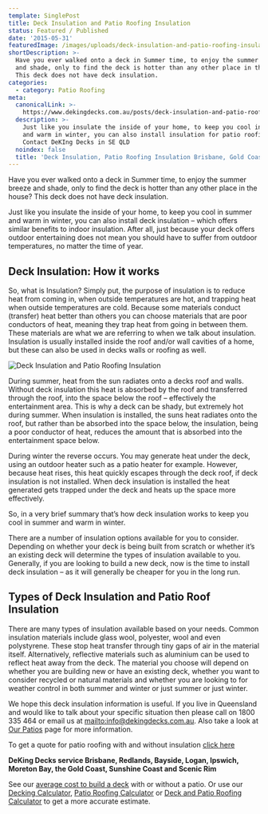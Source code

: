 ```yaml
---
template: SinglePost
title: Deck Insulation and Patio Roofing Insulation
status: Featured / Published
date: '2015-05-31'
featuredImage: /images/uploads/deck-insulation-and-patio-roofing-insulation-deking-decks.jpg
shortDescription: >-
  Have you ever walked onto a deck in Summer time, to enjoy the summer breeze
  and shade, only to find the deck is hotter than any other place in the house?
  This deck does not have deck insulation.
categories:
  - category: Patio Roofing
meta:
  canonicalLink: >-
    https://www.dekingdecks.com.au/posts/deck-insulation-and-patio-roofing-insulation/
  description: >-
    Just like you insulate the inside of your home, to keep you cool in summer
    and warm in winter, you can also install insulation for patio roofing.
    Contact DeKIng Decks in SE QLD
  noindex: false
  title: 'Deck Insulation, Patio Roofing Insulation Brisbane, Gold Coast, SE QLD'
---
```

Have you ever walked onto a deck in Summer time, to enjoy the summer breeze and shade, only to find the deck is hotter than any other place in the house? This deck does not have deck insulation.

Just like you insulate the inside of your home, to keep you cool in summer and warm in winter, you can also install deck insulation – which offers similar benefits to indoor insulation. After all, just because your deck offers outdoor entertaining does not mean you should have to suffer from outdoor temperatures, no matter the time of year.

## Deck Insulation: How it works

So, what is Insulation? Simply put, the purpose of insulation is to reduce heat from coming in, when outside temperatures are hot, and trapping heat when outside temperatures are cold. Because some materials conduct (transfer) heat better than others you can choose materials that are poor conductors of heat, meaning they trap heat from going in between them. These materials are what we are referring to when we talk about insulation.  Insulation is usually installed inside the roof and/or wall cavities of a home, but these can also be used in decks walls or roofing as well.

![Deck Insulation and Patio Roofing Insulation](/images/uploads/deck-insulation-and-patio-roofing-insulation-deking-decks.jpg)

During summer, heat from the sun radiates onto a decks roof and walls. Without deck insulation this heat is absorbed by the roof and transferred through the roof, into the space below the roof – effectively the entertainment area. This is why a deck can be shady, but extremely hot during summer. When insulation is installed, the suns heat radiates onto the roof, but rather than be absorbed into the space below, the insulation, being a poor conductor of heat, reduces the amount that is absorbed into the entertainment space below.

During winter the reverse occurs. You may generate heat under the deck, using an outdoor heater such as a patio heater for example. However, because heat rises, this heat quickly escapes through the deck roof, if deck insulation is not installed. When deck insulation is installed the heat generated gets trapped under the deck and heats up the space more effectively.

So, in a very brief summary that’s how deck insulation works to keep you cool in summer and warm in winter.

There are a number of insulation options available for you to consider. Depending on whether your deck is being built from scratch or whether it’s an existing deck will determine the types of insulation available to you. Generally, if you are looking to build a new deck, now is the time to install deck insulation – as it will generally be cheaper for you in the long run.

## Types of Deck Insulation and Patio Roof Insulation

There are many types of insulation available based on your needs. Common insulation materials include glass wool, polyester, wool and even polystyrene. These stop heat transfer through tiny gaps of air in the material itself. Alternatively, reflective materials such as aluminium can be used to reflect heat away from the deck. The material you choose will depend on whether you are building new or have an existing deck, whether you want to consider recycled or natural materials and whether you are looking to for weather control in both summer and winter or just summer or just winter.

We hope this deck insulation information is useful. If you live in Queensland and would like to talk about your specific situation then please call on 1800 335 464 or email us at <mailto:info@dekingdecks.com.au>. Also take a look at [Our Patios](https://www.dekingdecks.com.au/services/) page for more information.

To get a quote for patio roofing with and without insulation [click here](https://www.dekingdecks.com.au/quote-calculator/)

**DeKing Decks service Brisbane, Redlands, Bayside, Logan, Ipswich, Moreton Bay, the Gold Coast, Sunshine Coast and Scenic Rim**

See our [average cost to build a deck](https://www.dekingdecks.com.au/posts/patio-installation-cost-timber-patio-and-roofing/) with or without a patio. Or use our [Decking Calculator](https://www.dekingdecks.com.au/quote-calculator/), [Patio Roofing Calculator](https://www.dekingdecks.com.au/quote-calculator/) or [Deck and Patio Roofing Calculator](https://www.dekingdecks.com.au/quote-calculator/) to get a more accurate estimate.
